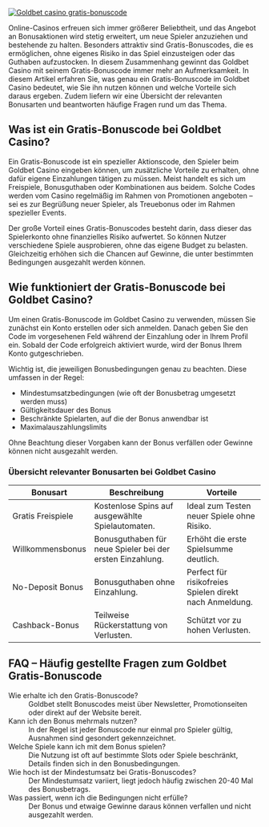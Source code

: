 [![Goldbet casino gratis-bonuscode](https://123-caf.pages.dev/gitsignup.png)](https://vrmoo.ru/Bt82HjjY)

<p>Online-Casinos erfreuen sich immer größerer Beliebtheit, und das Angebot an Bonusaktionen wird stetig erweitert, um neue Spieler anzuziehen und bestehende zu halten. Besonders attraktiv sind Gratis-Bonuscodes, die es ermöglichen, ohne eigenes Risiko in das Spiel einzusteigen oder das Guthaben aufzustocken. In diesem Zusammenhang gewinnt das Goldbet Casino mit seinem Gratis-Bonuscode immer mehr an Aufmerksamkeit. In diesem Artikel erfahren Sie, was genau ein Gratis-Bonuscode im Goldbet Casino bedeutet, wie Sie ihn nutzen können und welche Vorteile sich daraus ergeben. Zudem liefern wir eine Übersicht der relevanten Bonusarten und beantworten häufige Fragen rund um das Thema.</p>  <h2>Was ist ein Gratis-Bonuscode bei Goldbet Casino?</h2> <p>Ein Gratis-Bonuscode ist ein spezieller Aktionscode, den Spieler beim Goldbet Casino eingeben können, um zusätzliche Vorteile zu erhalten, ohne dafür eigene Einzahlungen tätigen zu müssen. Meist handelt es sich um Freispiele, Bonusguthaben oder Kombinationen aus beidem. Solche Codes werden vom Casino regelmäßig im Rahmen von Promotionen angeboten – sei es zur Begrüßung neuer Spieler, als Treuebonus oder im Rahmen spezieller Events.</p> <p>Der große Vorteil eines Gratis-Bonuscodes besteht darin, dass dieser das Spielerkonto ohne finanzielles Risiko aufwertet. So können Nutzer verschiedene Spiele ausprobieren, ohne das eigene Budget zu belasten. Gleichzeitig erhöhen sich die Chancen auf Gewinne, die unter bestimmten Bedingungen ausgezahlt werden können.</p>  <h2>Wie funktioniert der Gratis-Bonuscode bei Goldbet Casino?</h2> <p>Um einen Gratis-Bonuscode im Goldbet Casino zu verwenden, müssen Sie zunächst ein Konto erstellen oder sich anmelden. Danach geben Sie den Code im vorgesehenen Feld während der Einzahlung oder in Ihrem Profil ein. Sobald der Code erfolgreich aktiviert wurde, wird der Bonus Ihrem Konto gutgeschrieben.</p> <p>Wichtig ist, die jeweiligen Bonusbedingungen genau zu beachten. Diese umfassen in der Regel:</p> <ul>   <li>Mindestumsatzbedingungen (wie oft der Bonusbetrag umgesetzt werden muss)</li>   <li>Gültigkeitsdauer des Bonus</li>   <li>Beschränkte Spielarten, auf die der Bonus anwendbar ist</li>   <li>Maximalauszahlungslimits</li> </ul> <p>Ohne Beachtung dieser Vorgaben kann der Bonus verfällen oder Gewinne können nicht ausgezahlt werden.</p>  <h3>Übersicht relevanter Bonusarten bei Goldbet Casino</h3> <table>   <thead>     <tr>       <th>Bonusart</th>       <th>Beschreibung</th>       <th>Vorteile</th>     </tr>   </thead>   <tbody>     <tr>       <td>Gratis Freispiele</td>       <td>Kostenlose Spins auf ausgewählte Spielautomaten.</td>       <td>Ideal zum Testen neuer Spiele ohne Risiko.</td>     </tr>     <tr>       <td>Willkommensbonus</td>       <td>Bonusguthaben für neue Spieler bei der ersten Einzahlung.</td>       <td>Erhöht die erste Spielsumme deutlich.</td>     </tr>     <tr>       <td>No-Deposit Bonus</td>       <td>Bonusguthaben ohne Einzahlung.</td>       <td>Perfect für risikofreies Spielen direkt nach Anmeldung.</td>     </tr>     <tr>       <td>Cashback-Bonus</td>       <td>Teilweise Rückerstattung von Verlusten.</td>       <td>Schützt vor zu hohen Verlusten.</td>     </tr>   </tbody> </table>  <h2>FAQ – Häufig gestellte Fragen zum Goldbet Gratis-Bonuscode</h2> <dl>   <dt>Wie erhalte ich den Gratis-Bonuscode?</dt>   <dd>Goldbet stellt Bonuscodes meist über Newsletter, Promotionseiten oder direkt auf der Website bereit.</dd>   <dt>Kann ich den Bonus mehrmals nutzen?</dt>   <dd>In der Regel ist jeder Bonuscode nur einmal pro Spieler gültig, Ausnahmen sind gesondert gekennzeichnet.</dd>   <dt>Welche Spiele kann ich mit dem Bonus spielen?</dt>   <dd>Die Nutzung ist oft auf bestimmte Slots oder Spiele beschränkt, Details finden sich in den Bonusbedingungen.</dd>   <dt>Wie hoch ist der Mindestumsatz bei Gratis-Bonuscodes?</dt>   <dd>Der Mindestumsatz variiert, liegt jedoch häufig zwischen 20-40 Mal des Bonusbetrags.</dd>   <dt>Was passiert, wenn ich die Bedingungen nicht erfülle?</dt>   <dd>Der Bonus und etwaige Gewinne daraus können verfallen und nicht ausgezahlt werden.</dd> </dl>